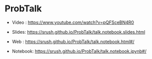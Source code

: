 # ProbTalk

* Video : https://www.youtube.com/watch?v=pQFSceBN4R0

* Slides: https://srush.github.io/ProbTalk/talk.notebook.slides.html

* Web : https://srush.github.io/ProbTalk/talk.notebook.html#/

* Notebook: https://srush.github.io/ProbTalk/talk.notebook.ipynb#/
